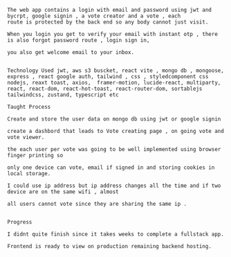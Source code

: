     The web app contains a login with email and password using jwt and bycrpt, google signin , a vote creator and a vote , each
    route is protected by the back end so any body cannot just visit.

    When you login you get to verify your email with instant otp , there is also forgot password route , login sign in,

    you also get welcome email to your inbox.


    Technology Used jwt, aws s3 buscket, react vite , mongo db , mongoose, express , react google auth, tailwind , css , styledcomponent css
    nodejs, reaxt toast, axios,  framer-motion, lucide-react, multiparty, react, react-dom, react-hot-toast, react-router-dom, sortablejs
    tailwindcss, zustand, typescript etc

    Taught Process

    Create and store the user data on mongo db using jwt or google signin

    create a dashbord that leads to Vote creating page , on going vote and vote viewer.

    the each user per vote was going to be well implemented using browser finger printing so

    only one device can vote, email if signed in and storing cookies in local storage.

    I could use ip address but ip address changes all the time and if two device are on the same wifi , almost

    all users cannot vote since they are sharing the same ip .


    Progress

    I didnt quite finish since it takes weeks to complete a fullstack app.

    Frontend is ready to view on production remaining backend hosting.
